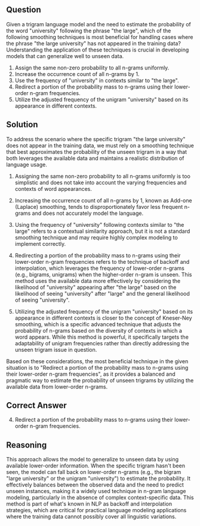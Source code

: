 ## Question

Given a trigram language model and the need to estimate the probability of the word "university" following the phrase "the large", which of the following smoothing techniques is most beneficial for handling cases where the phrase "the large university" has not appeared in the training data? Understanding the application of these techniques is crucial in developing models that can generalize well to unseen data.

1. Assign the same non-zero probability to all n-grams uniformly.
2. Increase the occurrence count of all n-grams by 1.
3. Use the frequency of "university" in contexts similar to "the large".
4. Redirect a portion of the probability mass to n-grams using their lower-order n-gram frequencies.
5. Utilize the adjusted frequency of the unigram "university" based on its appearance in different contexts.

## Solution

To address the scenario where the specific trigram "the large university" does not appear in the training data, we must rely on a smoothing technique that best approximates the probability of the unseen trigram in a way that both leverages the available data and maintains a realistic distribution of language usage.

1. Assigning the same non-zero probability to all n-grams uniformly is too simplistic and does not take into account the varying frequencies and contexts of word appearances.

2. Increasing the occurrence count of all n-grams by 1, known as Add-one (Laplace) smoothing, tends to disproportionately favor less frequent n-grams and does not accurately model the language.

3. Using the frequency of "university" following contexts similar to "the large" refers to a contextual similarity approach, but it is not a standard smoothing technique and may require highly complex modeling to implement correctly.

4. Redirecting a portion of the probability mass to n-grams using their lower-order n-gram frequencies refers to the technique of backoff and interpolation, which leverages the frequency of lower-order n-grams (e.g., bigrams, unigrams) when the higher-order n-gram is unseen. This method uses the available data more effectively by considering the likelihood of "university" appearing after "the large" based on the likelihood of seeing "university" after "large" and the general likelihood of seeing "university".

5. Utilizing the adjusted frequency of the unigram "university" based on its appearance in different contexts is closer to the concept of Kneser-Ney smoothing, which is a specific advanced technique that adjusts the probability of n-grams based on the diversity of contexts in which a word appears. While this method is powerful, it specifically targets the adaptability of unigram frequencies rather than directly addressing the unseen trigram issue in question.

Based on these considerations, the most beneficial technique in the given situation is to "Redirect a portion of the probability mass to n-grams using their lower-order n-gram frequencies", as it provides a balanced and pragmatic way to estimate the probability of unseen trigrams by utilizing the available data from lower-order n-grams.

## Correct Answer

4. Redirect a portion of the probability mass to n-grams using their lower-order n-gram frequencies.

## Reasoning

This approach allows the model to generalize to unseen data by using available lower-order information. When the specific trigram hasn't been seen, the model can fall back on lower-order n-grams (e.g., the bigram "large university" or the unigram "university") to estimate the probability. It effectively balances between the observed data and the need to predict unseen instances, making it a widely used technique in n-gram language modeling, particularly in the absence of complex context-specific data. This method is part of what's known in NLP as backoff and interpolation strategies, which are critical for practical language modeling applications where the training data cannot possibly cover all linguistic variations.